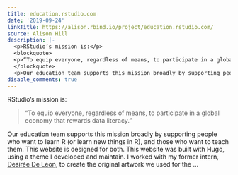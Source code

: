 ```yaml
---
title: education.rstudio.com
date: '2019-09-24'
linkTitle: https://alison.rbind.io/project/education.rstudio.com/
source: Alison Hill
description: |-
  <p>RStudio’s mission is:</p>
  <blockquote>
  <p>“To equip everyone, regardless of means, to participate in a global economy that rewards data literacy.”</p>
  </blockquote>
  <p>Our education team supports this mission broadly by supporting people who want to learn R (or learn new things in R), and those who want to teach them. This website is designed for both. This website was built with Hugo, using a theme I developed and maintain. I worked with my former intern, <a href="https://desiree.rbind.io" target="_blank" rel="noopener">Desirée De Leon</a>, to create the original artwork we used for the ...
disable_comments: true
---
```

<p>RStudio’s mission is:</p>
<blockquote>
<p>“To equip everyone, regardless of means, to participate in a global economy that rewards data literacy.”</p>
</blockquote>
<p>Our education team supports this mission broadly by supporting people who want to learn R (or learn new things in R), and those who want to teach them. This website is designed for both. This website was built with Hugo, using a theme I developed and maintain. I worked with my former intern, <a href="https://desiree.rbind.io" target="_blank" rel="noopener">Desirée De Leon</a>, to create the original artwork we used for the ...